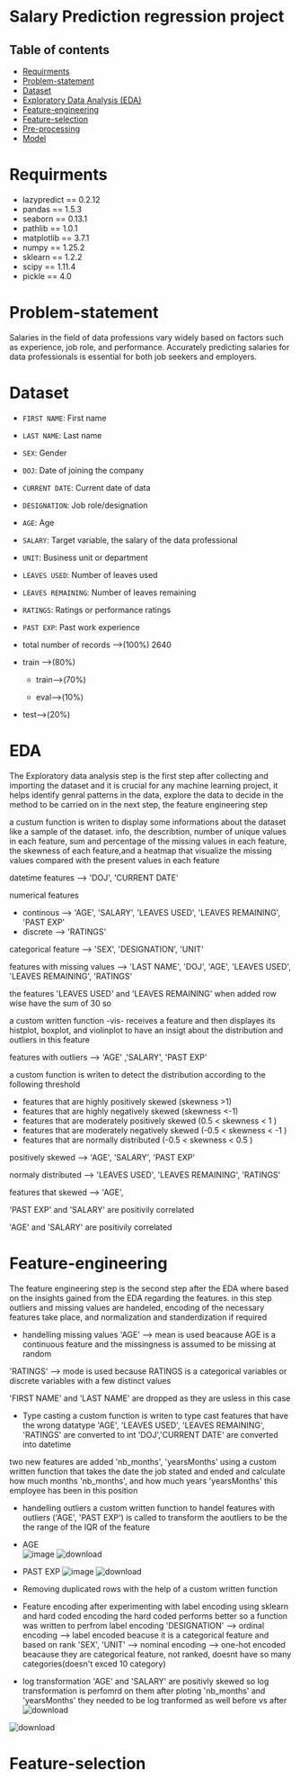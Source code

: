 # Salary Prediction regression project 


## Table of contents

* [Requirments](#Requirments)
* [Problem-statement](#Problem-statement)
* [Dataset](#Dataset)
* [Exploratory Data Analysis (EDA)](#EDA)
* [Feature-engineering](#Feature-engineering)
* [Feature-selection](#Feature-selection)
* [Pre-processing](#Pre-processing)
* [Model](#Model)

# Requirments
* lazypredict == 0.2.12
* pandas == 1.5.3
* seaborn == 0.13.1
* pathlib == 1.0.1
* matplotlib == 3.7.1
* numpy == 1.25.2
* sklearn == 1.2.2
* scipy == 1.11.4
* pickle == 4.0

# Problem-statement
Salaries in the field of data professions vary widely based on factors such as experience, job role, and
performance. Accurately predicting salaries for data professionals is essential for both job seekers and
employers.

# Dataset
* `FIRST NAME`: First name
* `LAST NAME`: Last name
* `SEX`: Gender
* `DOJ`: Date of joining the company
* `CURRENT DATE`: Current date of data
* `DESIGNATION`: Job role/designation
* `AGE`: Age
* `SALARY`: Target variable, the salary of the data professional
* `UNIT`: Business unit or department
* `LEAVES USED`: Number of leaves used
* `LEAVES REMAINING`: Number of leaves remaining
* `RATINGS`: Ratings or performance ratings
* `PAST EXP`: Past work experience

* total number of records -->(100%) 2640

* train -->(80%) 

  * train-->(70%)
  
  * eval-->(10%)

* test-->(20%)

# EDA
The Exploratory data analysis step is the first step after collecting and importing the dataset and it is crucial for any machine learning project, it helps identify genral patterns in the data, explore the data to decide in the method to be carried on in the next step, the feature engineering step

a custum function is writen to display some informations about the dataset like a sample of the dataset. info, the describtion, number of unique values in each feature, sum and percentage of the missing values in each feature, the skewness of each feature,and a heatmap that visualize the missing values compared with the present values in each feature

datetime features --> 'DOJ', 'CURRENT DATE' 

numerical features 
* continous --> 'AGE', 'SALARY', 'LEAVES USED', 'LEAVES REMAINING', 'PAST EXP'
* discrete --> 'RATINGS'

categorical feature --> 'SEX', 'DESIGNATION', 'UNIT'

features with missing values --> 'LAST NAME', 'DOJ', 'AGE', 'LEAVES USED', 'LEAVES REMAINING', 'RATINGS'

the features 'LEAVES USED' and 'LEAVES REMAINING' when added row wise have the sum of 30 so

a custom written function -vis- receives a feature and then displayes its histplot, boxplot, and violinplot to have an insigt about the distribution and outliers in this feature 

features with outliers -->  'AGE' ,'SALARY', 'PAST EXP'

a custom function is writen to detect the distribution according to the following threshold
* features that are highly positively skewed (skewness >1) 
* features that are highly negatively skewed (skewness <-1)
* features that are moderately positively skewed (0.5 < skewness < 1 ) 
* features that are moderately negatively skewed (-0.5 < skewness < -1 ) 
* features that are normally distributed (-0.5 < skewness < 0.5 )

positively skewed --> 'AGE', 'SALARY', 'PAST EXP'

normaly distributed --> 'LEAVES USED', 'LEAVES REMAINING', 'RATINGS'

features that skewed --> 'AGE', 

'PAST EXP' and 'SALARY' are positivily correlated 

'AGE' and 'SALARY' are positivily correlated
 

# Feature-engineering
The feature engineering step is the second step after the EDA where based on the insights gained from the EDA regarding the features. in this step outliers and missing values are handeled, encoding of the necessary features take place, and normalization and standerdization if required 

* handelling missing values
  'AGE' --> mean is used beacause AGE is a continuous feature and the missingness is assumed to be missing at random

 'RATINGS' --> mode is used because RATINGS is a categorical variables or discrete variables with a few distinct values

'FIRST NAME' and 'LAST NAME' are dropped as they are usless in this case

* Type casting
  a custom function is writen to type cast features that have the wrong datatype
  'AGE', 'LEAVES USED', 'LEAVES REMAINING', 'RATINGS' are converted to int
  'DOJ','CURRENT DATE' are converted into datetime

two new features are added 'nb_months', 'yearsMonths' using a custom written function that takes the date the job stated and ended and calculate how much months 'nb_months', and how much years 'yearsMonths' this employee has been in this position 
 
* handelling outliers
  a custom written function to handel features with outliers ('AGE', 'PAST EXP') is called to transform the aoutliers to be the the range of the IQR of the feature
* AGE  
![image](https://github.com/sarahfoudaa/salary-prediction/assets/87505343/46d65e79-ed4d-4f9e-9b50-b33d3aa2958d)
![download](https://github.com/sarahfoudaa/salary-prediction/assets/87505343/6bfe5cca-3082-41b6-8bb3-f623376b1e07)

* PAST EXP
![image](https://github.com/sarahfoudaa/salary-prediction/assets/87505343/154da058-33c1-4188-b372-d5c3e4634623)
![download](https://github.com/sarahfoudaa/salary-prediction/assets/87505343/cdea5abc-d578-4233-aaa1-59f668b8cad8)


* Removing duplicated rows with the help of a custom written function

* Feature encoding
  after experimenting with label encoding using sklearn and hard coded encoding the hard coded performs better so a function was written to perfrom label encoding
 'DESIGNATION' --> ordinal encoding --> label encoded beacuse it is a categorical feature and based on rank
 'SEX', 'UNIT' --> nominal encoding --> one-hot encoded beacause they are categorical feature, not ranked, doesnt have so many categories(doesn't exced 10 category)

* log transformation 
'AGE' and 'SALARY' are positivly skewed so log transformation is perfomrd on them
after ploting 'nb_months' and 'yearsMonths' they needed to be log tranformed as well
before vs after 
![download](https://github.com/sarahfoudaa/salary-prediction/assets/87505343/d5e0ce91-4138-4600-9071-e55db66c5a37)

![download](https://github.com/sarahfoudaa/salary-prediction/assets/87505343/036348ec-f689-4cb4-86c0-49567a7c770f)





# Feature-selection
